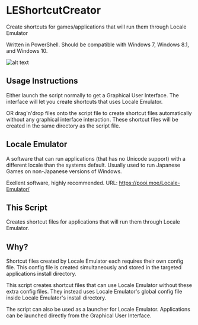 # LEShortcutCreator
Create shortcuts for games/applications that will run them through Locale Emulator

Written in PowerShell. Should be compatible with Windows 7, Windows 8.1, and Windows 10.

![alt text](https://raw.githubusercontent.com/Svinto/LEShortcutCreator/master/screenshot.png)

## Usage Instructions
Either launch the script normally to get a Graphical User Interface.
The interface will let you create shortcuts that uses Locale
Emulator.

OR drag'n'drop files onto the script file to create shortcut files
automatically without any graphical interface interaction. These
shortcut files will be created in the same directory as the script
file.


## Locale Emulator
A software that can run applications (that has no Unicode support)
with a different locale than the systems default.
Usually used to run Japanese Games on non-Japanese versions of
Windows.

Exellent software, highly recommended.
URL: https://pooi.moe/Locale-Emulator/


## This Script
Creates shortcut files for applications that will run them through
Locale Emulator.


## Why?
Shortcut files created by Locale Emulator each requires their own
config file. This config file is created simultaneously and stored
in the targeted applications install directory.

This script creates shortcut files that can use Locale Emulator
without these extra config files. They instead uses Locale Emulator's
global config file inside Locale Emulator's install directory.

The script can also be used as a launcher for Locale Emulator.
Applications can be launched directly from the Graphical User
Interface.
